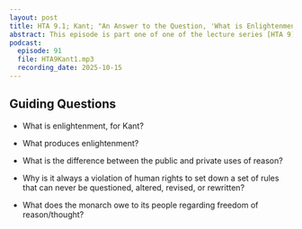 ```yaml
---
layout: post
title: HTA 9.1; Kant; "An Answer to the Question, 'What is Enlightenment?'" [1784]
abstract: This episode is part one of one of the lecture series [HTA 9] on Immanuel Kant's "An Answer to the Question, 'What is Enlightenment?'" [1784]
podcast:
  episode: 91
  file: HTA9Kant1.mp3
  recording_date: 2025-10-15
---
```


## Guiding Questions

* What is enlightenment, for Kant?

* What produces enlightenment?

* What is the difference between the public and private uses of reason?

* Why is it always a violation of human rights to set down a set of rules that can never be questioned, altered, revised, or rewritten?

* What does the monarch owe to its people regarding freedom of reason/thought?
